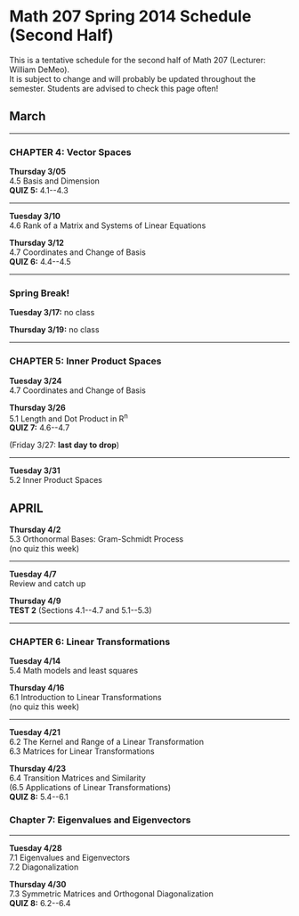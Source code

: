 # Math 207 Spring 2014 Schedule (Second Half)

This is a tentative schedule for the second half of Math 207
(Lecturer: William DeMeo).  
It is subject to change and will probably be updated throughout the semester. 
Students are advised to check this page often!


## March


---------------------------------------------------------  

### CHAPTER 4: Vector Spaces

**Thursday 3/05**  
4.5 Basis and Dimension  
**QUIZ 5:** 4.1--4.3
 
---------------------------------------------------------  

**Tuesday 3/10**  
4.6 Rank of a Matrix and Systems of Linear Equations  

**Thursday 3/12**  
4.7 Coordinates and Change of Basis  
**QUIZ 6:** 4.4--4.5  

---------------------------------------------------------  

### Spring Break!

**Tuesday 3/17:** no class  

**Thursday 3/19:** no class  

---------------------------------------------------------  

### CHAPTER 5: Inner Product Spaces

**Tuesday 3/24**  
4.7 Coordinates and Change of Basis  

**Thursday 3/26**  
5.1 Length and Dot Product in R<sup>n</sup>  
**QUIZ 7:** 4.6--4.7

(Friday 3/27: **last day to drop**)  

---------------------------------------------------------  

**Tuesday 3/31**  
5.2 Inner Product Spaces  

## APRIL


**Thursday 4/2**  
5.3 Orthonormal Bases: Gram-Schmidt Process  
(no quiz this week)

---------------------------------------------------------  

**Tuesday 4/7**  
Review and catch up

**Thursday 4/9**  
**TEST 2** (Sections 4.1--4.7 and 5.1--5.3)

--------------------------------------------------------  

### CHAPTER 6: Linear Transformations

**Tuesday 4/14**  
5.4 Math models and least squares  

**Thursday 4/16**  
6.1 Introduction to Linear Transformations  
(no quiz this week)

---------------------------------------------------------  
**Tuesday 4/21**  
6.2 The Kernel and Range of a Linear Transformation   
6.3 Matrices for Linear Transformations  

**Thursday 4/23**  
6.4 Transition Matrices and Similarity  
(6.5 Applications of Linear Transformations)  
**QUIZ 8:** 5.4--6.1

### Chapter 7: Eigenvalues and Eigenvectors

---------------------------------------------------------  
**Tuesday 4/28**  
7.1 Eigenvalues and Eigenvectors  
7.2 Diagonalization  

**Thursday 4/30**  
7.3 Symmetric Matrices and Orthogonal Diagonalization  
**QUIZ 8:** 6.2--6.4

<!-- 7.4 Applications of Eigenvalues and Eigenvectors  -->

                                                                  
